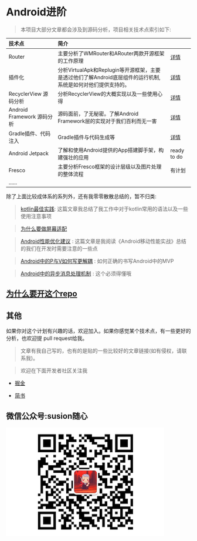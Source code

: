 # Android进阶

>本项目大部分文章都会涉及到源码分析，项目相关技术点索引如下:

|技术点|简介||
|:----|:-----|:-----|
|Router|主要分析了WMRouter和ARouter两款开源框架的工作原理|<a href="router/README.md">详情</a>|
|插件化|分析VirtualApk和Replugin等开源框架，主要是透过他们了解Android底层组件的运行机制,系统是如何对他们提供支持的。|<a href="插件化/README.md">详情</a>|
|RecyclerView 源码分析|分析RecyclerView的大概实现以及一些使用心得|[详情](AndroidFramework源码分析/recyclerview/README.md)|
|Android Framework 源码分析|源码面前，了无秘密。了解Android Framework层的实现对于我们百利而无一害|[详情](AndroidFramework源码分析/README.md)|
|Gradle插件、代码注入|Gradle插件与代码生成等|<a href="gradle插件与字节码注入/README.md">详情</a>|
|Android Jetpack|了解和使用Android提供的App搭建脚手架，构建强壮的应用| ready to do |
|Fresco|主要分析Fresco框架的设计层级以及图片处理的整体流程|有计划|
|......| |


 除了上面比较成体系的系列外，还有我零零散散总结的，暂不归类:

> [kotlin最佳实践](零散但很重要/kotlin最佳实践.md): 这篇文章我总结了我工作中对于kotlin常用的语法以及一些使用注意事项

> [为什么要做屏幕适配](零散但很重要/使用dp做屏幕适配会出现的问题.md) 

> [Android性能优化建议](零散但很重要/Android性能优化建议.md) : 这篇文章是我阅读《Android移动性能实战》总结的我们在开发时需要注意的一些点

> [Android中的P与V如何写更解耦](零散但很重要/Android中的P与V如何写更解耦.md) : 如何正确的书写Android中的MVP

> [Android中的异步消息处理机制](零散但很重要/Android中的异步消息处理机制.md) : 这个必须得懂哦

## [为什么要开这个repo](为什么要开这个repo.md)

## 其他

如果你对这个计划有兴趣的话，欢迎加入。如果你感觉某个技术点，有一些更好的分析，也欢迎提 pull request给我。

>文章有我自己写的，也有的是贴的一些比较好的文章链接(如有侵权，请联系我)。

>欢迎在下面开发者社区关注我

- [掘金](https://juejin.im/user/57b1173f165abd0054298059)

- [简书](https://www.jianshu.com/u/49b1311b5074)

## 微信公众号:susion随心

![](picture/微信公众号.jpeg)










